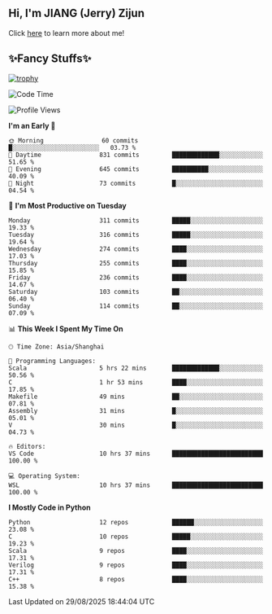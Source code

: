 ## Hi, I'm JIANG (Jerry) Zijun

Click [here](https://jzjerry.github.io/about/) to learn more about me!

## ✨Fancy Stuffs✨
[![trophy](https://github-profile-trophy.vercel.app/?username=jzjerry&theme=onedark)](https://github.com/ryo-ma/github-profile-trophy)
<!--START_SECTION:waka-->
![Code Time](http://img.shields.io/badge/Code%20Time-1%2C483%20hrs%2013%20mins-blue)

![Profile Views](http://img.shields.io/badge/Profile%20Views-6-blue)

**I'm an Early 🐤** 

```text
🌞 Morning                60 commits          █░░░░░░░░░░░░░░░░░░░░░░░░   03.73 % 
🌆 Daytime                831 commits         █████████████░░░░░░░░░░░░   51.65 % 
🌃 Evening                645 commits         ██████████░░░░░░░░░░░░░░░   40.09 % 
🌙 Night                  73 commits          █░░░░░░░░░░░░░░░░░░░░░░░░   04.54 % 
```
📅 **I'm Most Productive on Tuesday** 

```text
Monday                   311 commits         █████░░░░░░░░░░░░░░░░░░░░   19.33 % 
Tuesday                  316 commits         █████░░░░░░░░░░░░░░░░░░░░   19.64 % 
Wednesday                274 commits         ████░░░░░░░░░░░░░░░░░░░░░   17.03 % 
Thursday                 255 commits         ████░░░░░░░░░░░░░░░░░░░░░   15.85 % 
Friday                   236 commits         ████░░░░░░░░░░░░░░░░░░░░░   14.67 % 
Saturday                 103 commits         ██░░░░░░░░░░░░░░░░░░░░░░░   06.40 % 
Sunday                   114 commits         ██░░░░░░░░░░░░░░░░░░░░░░░   07.09 % 
```


📊 **This Week I Spent My Time On** 

```text
🕑︎ Time Zone: Asia/Shanghai

💬 Programming Languages: 
Scala                    5 hrs 22 mins       █████████████░░░░░░░░░░░░   50.56 % 
C                        1 hr 53 mins        ████░░░░░░░░░░░░░░░░░░░░░   17.85 % 
Makefile                 49 mins             ██░░░░░░░░░░░░░░░░░░░░░░░   07.81 % 
Assembly                 31 mins             █░░░░░░░░░░░░░░░░░░░░░░░░   05.01 % 
V                        30 mins             █░░░░░░░░░░░░░░░░░░░░░░░░   04.73 % 

🔥 Editors: 
VS Code                  10 hrs 37 mins      █████████████████████████   100.00 % 

💻 Operating System: 
WSL                      10 hrs 37 mins      █████████████████████████   100.00 % 
```

**I Mostly Code in Python** 

```text
Python                   12 repos            ██████░░░░░░░░░░░░░░░░░░░   23.08 % 
C                        10 repos            █████░░░░░░░░░░░░░░░░░░░░   19.23 % 
Scala                    9 repos             ████░░░░░░░░░░░░░░░░░░░░░   17.31 % 
Verilog                  9 repos             ████░░░░░░░░░░░░░░░░░░░░░   17.31 % 
C++                      8 repos             ████░░░░░░░░░░░░░░░░░░░░░   15.38 % 
```




 Last Updated on 29/08/2025 18:44:04 UTC
<!--END_SECTION:waka-->
